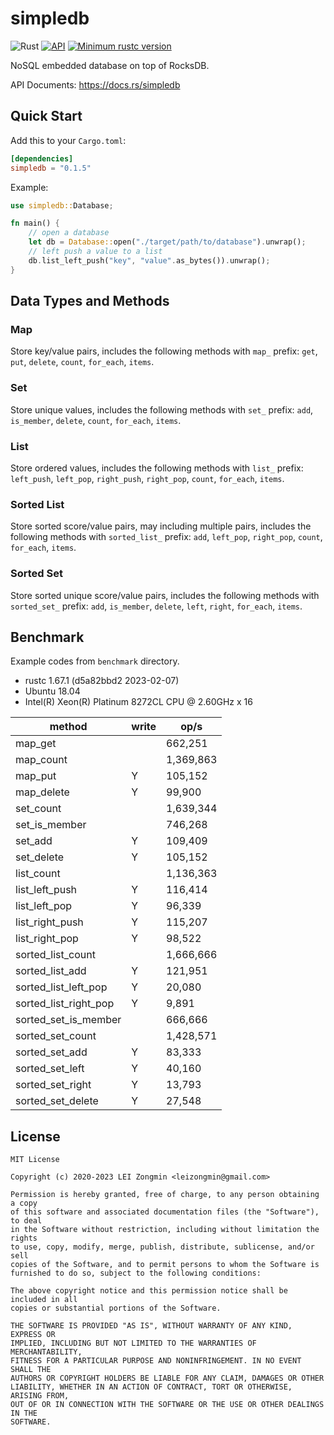 # simpledb

![Rust](https://github.com/leizongmin/simpledb/workflows/Rust/badge.svg)
[![API](https://docs.rs/simpledb/badge.svg)](https://docs.rs/simpledb)
[![Minimum rustc version](https://img.shields.io/badge/rustc-1.45+-lightgray.svg)](https://github.com/leizongmin/simpledb#rust-version-requirements)

NoSQL embedded database on top of RocksDB.

API Documents: https://docs.rs/simpledb

## Quick Start

Add this to your `Cargo.toml`:

```toml
[dependencies]
simpledb = "0.1.5"
```

Example:

```rust
use simpledb::Database;

fn main() {
    // open a database
    let db = Database::open("./target/path/to/database").unwrap();
    // left push a value to a list
    db.list_left_push("key", "value".as_bytes()).unwrap();
}
```

## Data Types and Methods

### Map

Store key/value pairs, includes the following methods with `map_` prefix: `get`, `put`, `delete`, `count`, `for_each`, `items`.

### Set

Store unique values, includes the following methods with `set_` prefix: `add`, `is_member`, `delete`, `count`, `for_each`, `items`.

### List

Store ordered values, includes the following methods with `list_` prefix: `left_push`, `left_pop`, `right_push`, `right_pop`, `count`, `for_each`, `items`.

### Sorted List

Store sorted score/value pairs, may including multiple pairs, includes the following methods with `sorted_list_` prefix: `add`, `left_pop`, `right_pop`, `count`, `for_each`, `items`.

### Sorted Set

Store sorted unique score/value pairs, includes the following methods with `sorted_set_` prefix: `add`, `is_member`, `delete`, `left`, `right`, `for_each`, `items`.

## Benchmark

Example codes from `benchmark` directory.

- rustc 1.67.1 (d5a82bbd2 2023-02-07)
- Ubuntu 18.04
- Intel(R) Xeon(R) Platinum 8272CL CPU @ 2.60GHz x 16

| method                | write | op/s      |
| --------------------- | ----- | --------- |
| map_get               |       | 662,251   |
| map_count             |       | 1,369,863 |
| map_put               |   Y   | 105,152   |
| map_delete            |   Y   | 99,900    |
| set_count             |       | 1,639,344 |
| set_is_member         |       | 746,268   |
| set_add               |   Y   | 109,409   |
| set_delete            |   Y   | 105,152   |
| list_count            |       | 1,136,363 |
| list_left_push        |   Y   | 116,414   |
| list_left_pop         |   Y   | 96,339    |
| list_right_push       |   Y   | 115,207   |
| list_right_pop        |   Y   | 98,522    |
| sorted_list_count     |       | 1,666,666 |
| sorted_list_add       |   Y   | 121,951   |
| sorted_list_left_pop  |   Y   | 20,080    |
| sorted_list_right_pop |   Y   | 9,891     |
| sorted_set_is_member  |       | 666,666   |
| sorted_set_count      |       | 1,428,571 |
| sorted_set_add        |   Y   | 83,333    |
| sorted_set_left       |   Y   | 40,160    |
| sorted_set_right      |   Y   | 13,793    |
| sorted_set_delete     |   Y   | 27,548    |

## License

```text
MIT License

Copyright (c) 2020-2023 LEI Zongmin <leizongmin@gmail.com>

Permission is hereby granted, free of charge, to any person obtaining a copy
of this software and associated documentation files (the "Software"), to deal
in the Software without restriction, including without limitation the rights
to use, copy, modify, merge, publish, distribute, sublicense, and/or sell
copies of the Software, and to permit persons to whom the Software is
furnished to do so, subject to the following conditions:

The above copyright notice and this permission notice shall be included in all
copies or substantial portions of the Software.

THE SOFTWARE IS PROVIDED "AS IS", WITHOUT WARRANTY OF ANY KIND, EXPRESS OR
IMPLIED, INCLUDING BUT NOT LIMITED TO THE WARRANTIES OF MERCHANTABILITY,
FITNESS FOR A PARTICULAR PURPOSE AND NONINFRINGEMENT. IN NO EVENT SHALL THE
AUTHORS OR COPYRIGHT HOLDERS BE LIABLE FOR ANY CLAIM, DAMAGES OR OTHER
LIABILITY, WHETHER IN AN ACTION OF CONTRACT, TORT OR OTHERWISE, ARISING FROM,
OUT OF OR IN CONNECTION WITH THE SOFTWARE OR THE USE OR OTHER DEALINGS IN THE
SOFTWARE.
```
